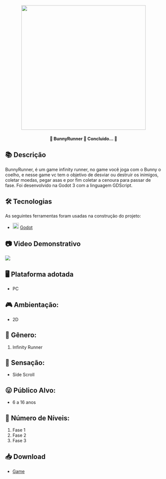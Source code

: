 <h1 align="center">
   <img src="https://firebasestorage.googleapis.com/v0/b/apostas-e1af2.appspot.com/o/godot%2Fbunny.png?alt=media&token=de21d5f0-7d86-4f3e-9870-c4ee87d9c6fe" width="400">
</h1>

<h4 align="center"> 
	🚧 BunnyRunner 🚀 Concluido...  🚧
</h4>

## 📚 Descrição
BunnyRunner, é um game infinity runner, no game você joga com o Bunny o coelho, e nesse game vc tem o objetivo de desviar ou destruir os inimigos, coletar moedas, pegar asas e por fim coletar a cenoura para passar de fase. Foi desenvolvido na Godot 3 com a linguagem GDScript.

## 🛠 Tecnologias

As seguintes ferramentas foram usadas na construção do projeto:

- <img src="https://cdn.jsdelivr.net/gh/devicons/devicon/icons/godot/godot-original.svg" heigth="20" width="20"/> [Godot](https://godotengine.org/)

## 📷 Video Demonstrativo

<div>
<a href="https://www.youtube.com/watch?v=z-LUJkJqp6c" target="_blank"><img src="https://img.shields.io/badge/YouTube-FF0000?style=for-the-badge&logo=youtube&logoColor=white" target="_blank"></a>
</div>

## 🖥️ Plataforma adotada
  - PC

## 🎮 Ambientação: 
  - 2D

## 🎲 Gênero:
  1. Infinity Runner
  
## 🚸 Sensação:
  - Side Scroll
  
## 😛 Público Alvo:
  - 6 a 16 anos
  
## 🔢 Número de Níveis:
  1. Fase 1
  3. Fase 2
  4. Fase 3

## 📥 Download
 - [Game](https://drive.google.com/file/d/1Eeu4BFJp6MtU_iBMmQPQulOU4XO0v_vN/view?usp=sharing)
